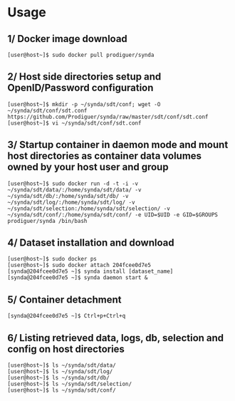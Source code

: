 Usage
===

 1/ Docker image download
---

```
[user@host~]$ sudo docker pull prodiguer/synda
```

2/ Host side directories setup and OpenID/Password configuration
---

```
[user@host~]$ mkdir -p ~/synda/sdt/conf; wget -O ~/synda/sdt/conf/sdt.conf https://github.com/Prodiguer/synda/raw/master/sdt/conf/sdt.conf
[user@host~]$ vi ~/synda/sdt/conf/sdt.conf
```

3/ Startup container in daemon mode and mount host directories as container data volumes owned by your host user and group
---

```
[user@host~]$ sudo docker run -d -t -i -v ~/synda/sdt/data/:/home/synda/sdt/data/ -v ~/synda/sdt/db/:/home/synda/sdt/db/ -v ~/synda/sdt/log/:/home/synda/sdt/log/ -v ~/synda/sdt/selection:/home/synda/sdt/selection/ -v ~/synda/sdt/conf/:/home/synda/sdt/conf/ -e UID=$UID -e GID=$GROUPS prodiguer/synda /bin/bash
```

4/ Dataset installation and download
---

```
[user@host~]$ sudo docker ps
[user@host~]$ sudo docker attach 204fcee0d7e5
[synda@204fcee0d7e5 ~]$ synda install [dataset_name]
[synda@204fcee0d7e5 ~]$ synda daemon start &
```

5/ Container detachment
---

```
[synda@204fcee0d7e5 ~]$ Ctrl+p+Ctrl+q
```

6/ Listing retrieved data, logs, db, selection and config on host directories
---

```
[user@host~]$ ls ~/synda/sdt/data/
[user@host~]$ ls ~/synda/sdt/log/
[user@host~]$ ls ~/synda/sdt/db/
[user@host~]$ ls ~/synda/sdt/selection/
[user@host~]$ ls ~/synda/sdt/conf/
```
